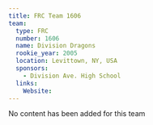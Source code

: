 ```yaml
---
title: FRC Team 1606
team:
  type: FRC
  number: 1606
  name: Division Dragons
  rookie_year: 2005
  location: Levittown, NY, USA
  sponsors:
    - Division Ave. High School
  links:
    Website: 
---
```

No content has been added for this team